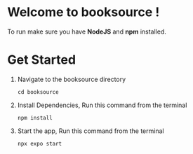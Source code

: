 # Welcome to booksource ! 

To run make sure you have **NodeJS** and **npm** installed.

# Get Started

1. Navigate to the booksource directory
    ```
    cd booksource
    ```

2. Install Dependencies, Run this command from the terminal
    ```
    npm install 
    ```

3. Start the app, Run this command from the terminal 
    ```
    npx expo start 
    ```
    


